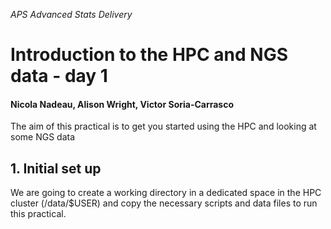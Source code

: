 *APS Advanced Stats Delivery*
# Introduction to the HPC and NGS data - day 1
#### Nicola Nadeau, Alison Wright, Victor Soria-Carrasco

The aim of this practical is to get you started using the HPC and looking at some NGS data
## 1. Initial set up
We are going to create a working directory in a dedicated space in the HPC cluster (/data/$USER) and copy the necessary scripts and data files to run this practical.

